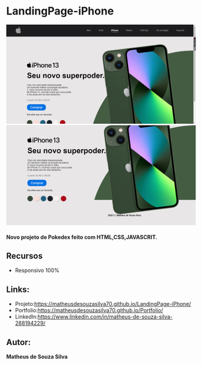 # LandingPage-iPhone
![README.md](https://github.com/MatheusdeSouzaSilva70/LandingPage-iPhone/blob/main/img/img%20do%20projeto(2).png)
![README.md](https://github.com/MatheusdeSouzaSilva70/LandingPage-iPhone/blob/main/img/img%20do%20projeto(1).png)

#### Novo projeto de Pokedex feito com HTML,CSS,JAVASCRIT.

## Recursos
- Responsivo 100%

## Links:
- Projeto:https://matheusdesouzasilva70.github.io/LandingPage-iPhone/
- Portfolio:https://matheusdesouzasilva70.github.io/Portfolio/
- LinkedIn:https://www.linkedin.com/in/matheus-de-souza-silva-288194229/

## Autor:
**Matheus de Souza Silva**

